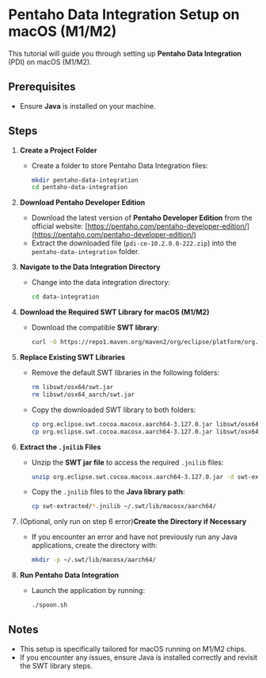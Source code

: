 # Pentaho Data Integration Setup on macOS (M1/M2)

This tutorial will guide you through setting up **Pentaho Data Integration** (PDI) on macOS (M1/M2).

## Prerequisites
- Ensure **Java** is installed on your machine.

## Steps

1. **Create a Project Folder**
   - Create a folder to store Pentaho Data Integration files:
     ```bash
     mkdir pentaho-data-integration
     cd pentaho-data-integration
     ```

2. **Download Pentaho Developer Edition**
   - Download the latest version of **Pentaho Developer Edition** from the official website:
     [https://pentaho.com/pentaho-developer-edition/](https://pentaho.com/pentaho-developer-edition/)
   - Extract the downloaded file (`pdi-ce-10.2.0.0-222.zip`) into the `pentaho-data-integration` folder.

3. **Navigate to the Data Integration Directory**
   - Change into the data integration directory:
     ```bash
     cd data-integration
     ```

4. **Download the Required SWT Library for macOS (M1/M2)**
   - Download the compatible **SWT library**:
     ```bash
     curl -O https://repo1.maven.org/maven2/org/eclipse/platform/org.eclipse.swt.cocoa.macosx.aarch64/3.127.0/org.eclipse.swt.cocoa.macosx.aarch64-3.127.0.jar
     ```

5. **Replace Existing SWT Libraries**
   - Remove the default SWT libraries in the following folders:
     ```bash
     rm libswt/osx64/swt.jar
     rm libswt/osx64_aarch/swt.jar
     ```
   - Copy the downloaded SWT library to both folders:
     ```bash
     cp org.eclipse.swt.cocoa.macosx.aarch64-3.127.0.jar libswt/osx64/
     cp org.eclipse.swt.cocoa.macosx.aarch64-3.127.0.jar libswt/osx64_aarch/
     ```

6. **Extract the `.jnilib` Files**
   - Unzip the **SWT jar file** to access the required `.jnilib` files:
     ```bash
     unzip org.eclipse.swt.cocoa.macosx.aarch64-3.127.0.jar -d swt-extracted
     ```
   - Copy the `.jnilib` files to the **Java library path**:
     ```bash
     cp swt-extracted/*.jnilib ~/.swt/lib/macosx/aarch64/
     ```

7. (Optional, only run on step 6 error)**Create the Directory if Necessary**
   - If you encounter an error and have not previously run any Java applications, create the directory with:
     ```bash
     mkdir -p ~/.swt/lib/macosx/aarch64/
     ```

8. **Run Pentaho Data Integration**
   - Launch the application by running:
     ```bash
     ./spoon.sh
     ```

## Notes
- This setup is specifically tailored for macOS running on M1/M2 chips.
- If you encounter any issues, ensure Java is installed correctly and revisit the SWT library steps.

